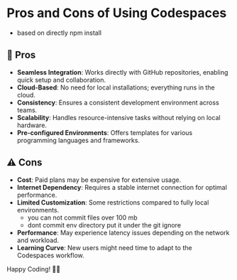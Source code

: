 # Pros and Cons of Using Codespaces
- based on directly npm install 

## 🌟 Pros
- **Seamless Integration**: Works directly with GitHub repositories, enabling quick setup and collaboration.
- **Cloud-Based**: No need for local installations; everything runs in the cloud.
- **Consistency**: Ensures a consistent development environment across teams.
- **Scalability**: Handles resource-intensive tasks without relying on local hardware.
- **Pre-configured Environments**: Offers templates for various programming languages and frameworks.

## ⚠️ Cons
- **Cost**: Paid plans may be expensive for extensive usage.
- **Internet Dependency**: Requires a stable internet connection for optimal performance.
- **Limited Customization**: Some restrictions compared to fully local environments.
    - you can not commit files over 100 mb
    - dont commit env directory put it under the git ignore
- **Performance**: May experience latency issues depending on the network and workload.
- **Learning Curve**: New users might need time to adapt to the Codespaces workflow.

Happy Coding! 🚀✨